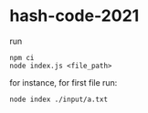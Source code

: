 # hash-code-2021

run

```
npm ci
node index.js <file_path>
```

for instance, for first file run:
```
node index ./input/a.txt
```
